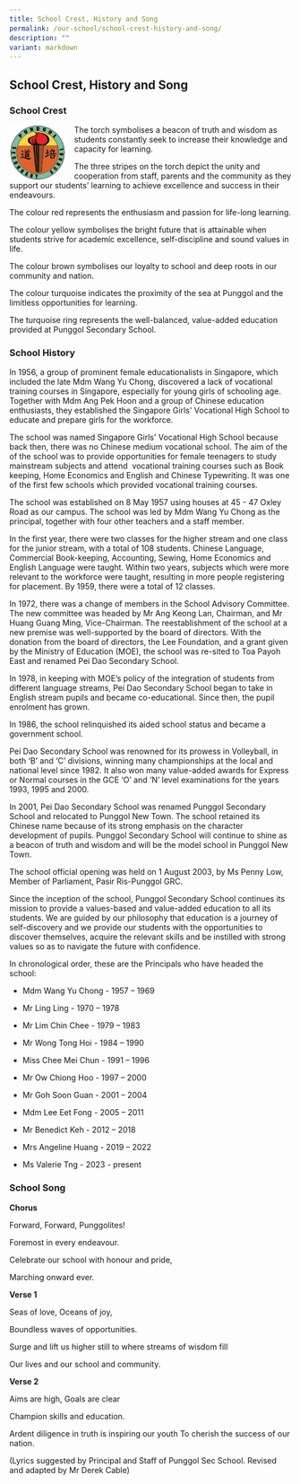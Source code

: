 ```yaml
---
title: School Crest, History and Song
permalink: /our-school/school-crest-history-and-song/
description: ""
variant: markdown
---
```


## School Crest, History and Song


### School Crest

<img src="/images/Our%20School/School%20Crest.png" style="width:20%;margin-right:15px;" align="left">

The torch symbolises a beacon of truth and wisdom as students constantly seek to increase their knowledge and capacity for learning.

  

The three stripes on the torch depict the unity and cooperation from staff, parents and the community as they support our students’ learning to achieve excellence and success in their endeavours.

  

The colour red represents the enthusiasm and passion for life-long learning.

  

The colour yellow symbolises the bright future that is attainable when students strive for academic excellence, self-discipline and sound values in life.

  

The colour brown symbolises our loyalty to school and deep roots in our community and nation.

  

The colour turquoise indicates the proximity of the sea at Punggol and the limitless opportunities for learning.

  

The turquoise ring represents the well-balanced, value-added education provided at Punggol Secondary School.


### School History


In 1956, a group of prominent female educationalists in Singapore, which included the late Mdm Wang Yu Chong, discovered a lack of vocational training courses in Singapore, especially for young girls of schooling age. Together with Mdm Ang Pek Hoon and a group of Chinese education enthusiasts, they established the Singapore Girls' Vocational High School to educate and prepare girls for the workforce.&nbsp;

  

The school was named Singapore Girls' Vocational High School because back then, there was no Chinese medium vocational school. The aim of the of the school was to provide opportunities for female teenagers to study mainstream subjects and attend&nbsp; vocational training courses such as Book keeping, Home Economics and English and Chinese Typewriting. It was one of the first few schools which provided vocational training courses.&nbsp;

  

The school was established on 8 May 1957 using houses at 45 - 47 Oxley Road as our campus. The school was led by Mdm Wang Yu Chong as the principal, together with four other teachers and a staff member.&nbsp;

  

In the first year, there were two classes for the higher stream and one class for the junior stream, with a total of 108 students. Chinese Language, Commercial Book-keeping, Accounting, Sewing, Home Economics and English Language were taught. Within two years, subjects which were more relevant to the workforce were taught, resulting in more people registering for placement. By 1959, there were a total of 12 classes.

  

In 1972, there was a change of members in the School Advisory Committee. The new committee was headed by Mr Ang Keong Lan, Chairman, and Mr Huang Guang Ming, Vice-Chairman. The reestablishment of the school at a new premise was well-supported by the board of directors. With the donation from the board of directors, the Lee Foundation, and a grant given by the Ministry of Education (MOE), the school was re-sited to Toa Payoh East and renamed Pei Dao Secondary School.

  

In 1978, in keeping with MOE’s policy of the integration of students from different language streams, Pei Dao Secondary School began to take in English stream pupils and became co-educational. Since then, the pupil enrolment has grown.

  

In 1986, the school relinquished its aided school status and became a government school.

  

Pei Dao Secondary School was renowned for its prowess in Volleyball, in both ‘B’ and ‘C’ divisions, winning many championships at the local and national level since 1982. It also won many value-added awards for Express or Normal courses in the GCE ‘O’ and ‘N’ level examinations for the years 1993, 1995 and 2000.

  

In 2001, Pei Dao Secondary School was renamed Punggol Secondary School and relocated to Punggol New Town. The school retained its Chinese name because of its strong emphasis on the character development of pupils. Punggol Secondary School will continue to shine as a beacon of truth and wisdom and will be the model school in Punggol New Town.

  

The school official opening was held on 1 August 2003, by Ms Penny Low, Member of Parliament, Pasir Ris-Punggol GRC.

  

Since the inception of the school, Punggol Secondary School continues its mission to provide a values-based and value-added education to all its students. We are guided by our philosophy that education is a journey of self-discovery and we provide our students with the opportunities to discover themselves, acquire the relevant skills and be instilled with strong values so as to navigate the future with confidence.

  

In chronological order, these are the Principals who have headed the school:

*   Mdm Wang Yu Chong - 1957 – 1969
    
*   Mr Ling Ling - 1970 – 1978
    
*   Mr Lim Chin Chee - 1979 – 1983
    
*   Mr Wong Tong Hoi - 1984 – 1990
    
*   Miss Chee Mei Chun - 1991 – 1996
    
*   Mr Ow Chiong Hoo - 1997 – 2000
    
*   Mr Goh Soon Guan - 2001 – 2004
    
*   Mdm Lee Eet Fong - 2005 – 2011
    
*   Mr Benedict Keh - 2012 – 2018
    
*   Mrs Angeline Huang - 2019 – 2022
    
*   Ms Valerie Tng - 2023 - present
    

  

### School Song


  

**Chorus**

Forward, Forward, Punggolites!

Foremost in every endeavour.

Celebrate our school with honour and pride,

Marching onward ever.


  

**Verse 1**


Seas of love, Oceans of joy,

Boundless waves of opportunities.

Surge and lift us higher still to where streams of wisdom fill

Our lives and our school and community.


**Verse 2**


Aims are high, Goals are clear

Champion skills and education.

Ardent diligence in truth is inspiring our youth
To cherish the success of our nation.

(Lyrics suggested by Principal and Staff of Punggol Sec School. Revised and adapted by Mr Derek Cable)